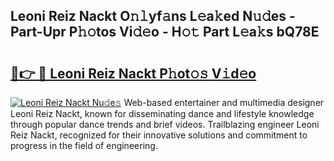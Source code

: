 ## Leoni Reiz Nackt O𝚗𝚕yf𝚊ns L𝚎a𝚔ed N𝚞𝚍es - Part-Upr P𝚑𝚘tos Vi𝚍𝚎o - H𝚘𝚝 Part L𝚎a𝚔s bQ78E

# <h2><a href="http://kf607m.oniu.top/?m=Leoni+Reiz+Nackt">🔗👉 🔴 Leoni Reiz Nackt P𝚑ot𝚘𝚜 V𝚒d𝚎o</a></h2>

[![Leoni Reiz Nackt Nu𝚍e𝚜](https://i.imgur.com/0qMVB7G.gif)](http://kf607m.oniu.top/?m=Leoni+Reiz+Nackt)
Web-based entertainer and multimedia designer Leoni Reiz Nackt, known for disseminating dance and lifestyle knowledge through popular dance trends and brief videos. Trailblazing engineer Leoni Reiz Nackt, recognized for their innovative solutions and commitment to progress in the field of engineering.  
